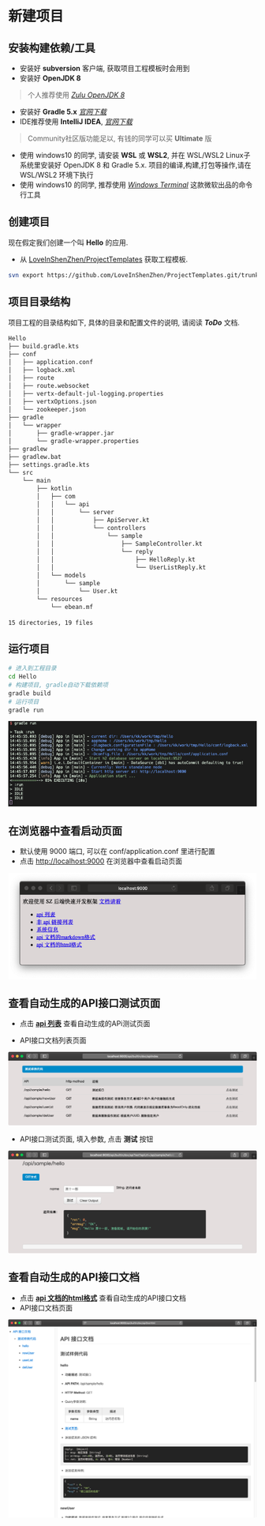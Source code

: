 # 新建项目
    
## 安装构建依赖/工具
* 安装好 **subversion** 客户端, 获取项目工程模板时会用到
* 安装好 **OpenJDK 8**
> 个人推荐使用 [*Zulu OpenJDK 8*](https://cn.azul.com/)
* 安装好 **Gradle 5.x** [*官网下载*](https://gradle.org/releases/)
* IDE推荐使用 **IntelliJ IDEA**, [*官网下载*](https://www.jetbrains.com/idea/download/)  
> Community社区版功能足以, 有钱的同学可以买 **Ultimate** 版
* 使用 windows10 的同学, 请安装 **WSL** 或 **WSL2**, 并在 WSL/WSL2 Linux子系统里安装好 OpenJDK 8 和 Gradle 5.x. 项目的编译,构建,打包等操作,请在 WSL/WSL2 环境下执行
* 使用 windows10 的同学, 推荐使用 [*Windows Terminal*](https://github.com/microsoft/Terminal) 这款微软出品的命令行工具

## 创建项目
现在假定我们创建一个叫 **Hello** 的应用.

* 从 [LoveInShenZhen/ProjectTemplates](https://github.com/LoveInShenZhen/ProjectTemplates) 获取工程模板.

```bash
svn export https://github.com/LoveInShenZhen/ProjectTemplates.git/trunk/vertx-web-simple Hello
```

## 项目目录结构
项目工程的目录结构如下, 具体的目录和配置文件的说明, 请阅读 _**ToDo**_ 文档.
```
Hello
├── build.gradle.kts
├── conf
│   ├── application.conf
│   ├── logback.xml
│   ├── route
│   ├── route.websocket
│   ├── vertx-default-jul-logging.properties
│   ├── vertxOptions.json
│   └── zookeeper.json
├── gradle
│   └── wrapper
│       ├── gradle-wrapper.jar
│       └── gradle-wrapper.properties
├── gradlew
├── gradlew.bat
├── settings.gradle.kts
└── src
    └── main
        ├── kotlin
        │   ├── com
        │   │   └── api
        │   │       └── server
        │   │           ├── ApiServer.kt
        │   │           └── controllers
        │   │               └── sample
        │   │                   ├── SampleController.kt
        │   │                   └── reply
        │   │                       ├── HelloReply.kt
        │   │                       └── UserListReply.kt
        │   └── models
        │       └── sample
        │           └── User.kt
        └── resources
            └── ebean.mf

15 directories, 19 files
```

## 运行项目

```bash
# 进入到工程目录
cd Hello
# 构建项目, gradle自动下载依赖项
gradle build
# 运行项目
gradle run
```
![输出显示](../../img/vertx_web_simple_gradle_run.png)

## 在浏览器中查看启动页面
* 默认使用 9000 端口, 可以在 conf/application.conf 里进行配置
* 点击 [http://localhost:9000](http://localhost:9000) 在浏览器中查看启动页面

![启动页面](../../img/index_page.png)

## 查看自动生成的API接口测试页面
* 点击 **[api 列表](http://localhost:9000/api/builtin/doc/apiIndex)** 查看自动生成的APi测试页面

* API接口文档列表页面

![API接口文档列表页面](../../img/apiIndex_page.png)

* API接口测试页面, 填入参数, 点击 **测试** 按钮

![API接口测试页面](../../img/api_sample_hello.png)

## 查看自动生成的API接口文档
* 点击 **[api 文档的html格式](http://localhost:9000/api/builtin/doc/apiDocHtml)** 查看自动生成的API接口文档
* API接口文档页面

![API接口文档页面](../../img/api_doc_page.png)
